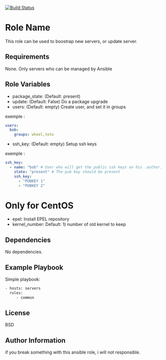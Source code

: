 [![Build Status](https://travis-ci.org/Krast76/common.svg?branch=master)](https://travis-ci.org/Krast76/common)

Role Name
=========

This role can be used to boostrap new servers, or update server.

Requirements
------------

None. Only servers who can be managed by Ansible

Role Variables
--------------

* package_state: (Default: present) 
* update: (Default: False) Do a package upgrade
* users: (Default: empty) Create user, and set it in groups

exemple :
```yaml
users:
  bob:
    groups: wheel,toto
```

* ssh_key: (Default: empty) Setup ssh keys

exemple :

```yaml
ssh_key:
  - name: "bob" # User who will get the public ssh keys on his .authorized_key
    state: "present" # The pub key should be present
    ssh_key:
      - "PUBKEY 1"
      - "PUBKEY 2"
```
# Only for CentOS

* epel: Install EPEL repository
* kernel_number: Default: 1) number of old kernel to keep

Dependencies
------------

No dependencies.

Example Playbook
----------------

Simple playbook:

```bash
- hosts: servers
  roles:
     - common
```
License
-------

BSD

Author Information
------------------

if you break something with this ansible role, i will not responsible.
